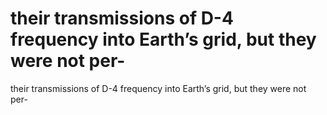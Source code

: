 # their transmissions of D-4 frequency into Earth’s grid, but they were not per-

their transmissions of D-4 frequency into Earth’s grid, but they were not per-